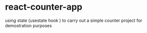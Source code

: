 # react-counter-app
using state (usestate hook ) to carry out a simple counter project for demostration purposes
